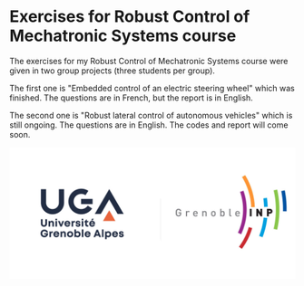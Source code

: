 # Exercises for Robust Control of Mechatronic Systems course
The exercises for my Robust Control of Mechatronic Systems course were given in two group projects (three students per group).

The first one is "Embedded control of an electric steering wheel" which was finished. The questions are in French, but the report is in English.

The second one is "Robust lateral control of autonomous vehicles" which is still ongoing. The questions are in English. The codes and report will come soon.

![UGA logo](https://github.com/TRAN-Gia-Quoc-Bao/Course-Robust-Control-of-Mechatronic-Systems/blob/main/logoUGA.jpg)
